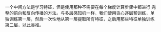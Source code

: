一个中间方法是学习特征，但是使用那种不需要在每个梯度计算步骤中都进行 完整的前向和反向传播的方法。与多层感知机一样，我们使用贪心逐层预训练，单 独训练第一层，然后一次性地从第一层提取所有特征，之后用那些特征单独训练 第二层，以此类推。